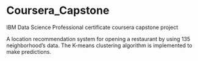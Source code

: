 # Coursera_Capstone
IBM Data Science Professional certificate coursera capstone project

A location recommendation system for opening a restaurant by using 135 neighborhood’s data. The K-means clustering
algorithm is implemented to make predictions.
